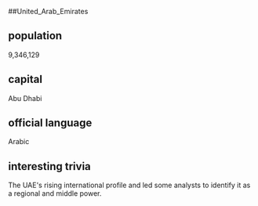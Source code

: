 ##United_Arab_Emirates
## population
9,346,129

## capital
Abu Dhabi
 
## official language
Arabic

## interesting trivia
The UAE's rising international profile and led some analysts to identify it as a regional and middle power.



